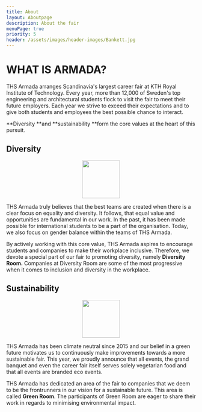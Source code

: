 ```yaml
---
title: About
layout: Aboutpage
description: About the fair
menuPage: true
priority: 5
header: /assets/images/header-images/Bankett.jpg
---
```

# WHAT IS ARMADA?

THS Armada arranges Scandinavia's largest career fair at KTH Royal Institute of Technology. Every year, more than 12,000 of Sweden's top engineering and architectural students flock to visit the fair to meet their future employers. Each year we strive to exceed their expectations and to give both students and employees the best possible chance to interact. 

**Diversity **and **sustainability **form the core values at the heart of this pursuit.

## Diversity

<p style="text-align:center;">
<img src="/assets/diversity-melon-nolabel.png" height="100em" width="100em"/>
</p>

THS Armada truly believes that the best teams are created when there is a clear focus on equality and diversity. It follows, that equal value and opportunities are fundamental in our work. In the past, it has been made possible for international students to be a part of the organisation. Today, we also focus on gender balance within the teams of THS Armada.

By actively working with this core value, THS Armada aspires to encourage students and companies to make their workplace inclusive. Therefore, we devote a special part of our fair to promoting diversity, namely **Diversity Room.** Companies at Diversity Room are some of the most progressive when it comes to inclusion and diversity in the workplace.

## Sustainability

<p style="text-align:center;">
<img src="/assets/sustainability-melon-nolabel.png" height="100em" width="100em"/>
</p>

THS Armada has been climate neutral since 2015 and our belief in a green future motivates us to continuously make improvements towards a more sustainable fair. This year, we proudly announce that all events, the grand banquet and even the career fair itself serves solely vegetarian food and that all events are branded eco events.

THS Armada has dedicated an area of the fair to companies that we deem to be the frontrunners in our vision for a sustainable future. This area is called **Green Room**. The participants of Green Room are eager to share their work in regards to minimising environmental impact.
